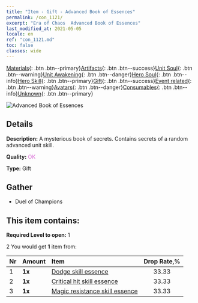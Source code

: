 ```yaml
---
title: "Item - Gift - Advanced Book of Essences"
permalink: /con_1121/
excerpt: "Era of Chaos  Advanced Book of Essences"
last_modified_at: 2021-05-05
locale: en
ref: "con_1121.md"
toc: false
classes: wide
---
```

 [Materials](/Items/){: .btn .btn--primary}[Artifacts](/Items/Artifacts/){: .btn .btn--success}[Unit Soul](/Items/UnitSoul/){: .btn .btn--warning}[Unit Awakening](/Items/UnitAwakening/){: .btn .btn--danger}[Hero Soul](/Items/HeroSoul/){: .btn .btn--info}[Hero Skill](/Items/HeroSkill/){: .btn .btn--primary}[Gift](/Items/Gift/){: .btn .btn--success}[Event related](/Items/Events/){: .btn .btn--warning}[Avatars](/Items/Avatars/){: .btn .btn--danger}[Consumables](/Items/Consumables/){: .btn .btn--info}[Unknown](/Items/Unknown/){: .btn .btn--primary}

 ![Advanced Book of Essences](/images/t/i_7011.png)

## Details
 **Description:** A mysterious book of secrets. Contains secrets of a random advanced unit skill.

 **Quality:** <span style="color: #DA70D6">OK</span>

 **Type:** Gift

## Gather

*    Duel of Champions 

## This item contains:

 **Required Level to open:** 1

 2 You would get **1** item  from:

  | Nr | Amount |     Item    | Drop Rate,% |
  |:---|:-------|:------------|:---------:|
  | 1 |  **1x** | [Dodge skill essence](/Items/con_1114/) | 33.33 | 
  | 2 |  **1x** | [Critical hit skill essence](/Items/con_1115/) | 33.33 | 
  | 3 |  **1x** | [Magic resistance skill essence](/Items/con_1118/) | 33.33 | 

